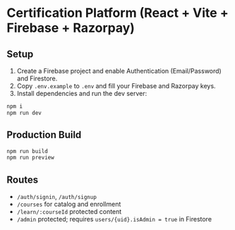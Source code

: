 # Certification Platform (React + Vite + Firebase + Razorpay)

## Setup

1. Create a Firebase project and enable Authentication (Email/Password) and Firestore.
2. Copy `.env.example` to `.env` and fill your Firebase and Razorpay keys.
3. Install dependencies and run the dev server:

```bash
npm i
npm run dev
```

## Production Build

```bash
npm run build
npm run preview
```

## Routes

- `/auth/signin`, `/auth/signup`
- `/courses` for catalog and enrollment
- `/learn/:courseId` protected content
- `/admin` protected; requires `users/{uid}.isAdmin = true` in Firestore
